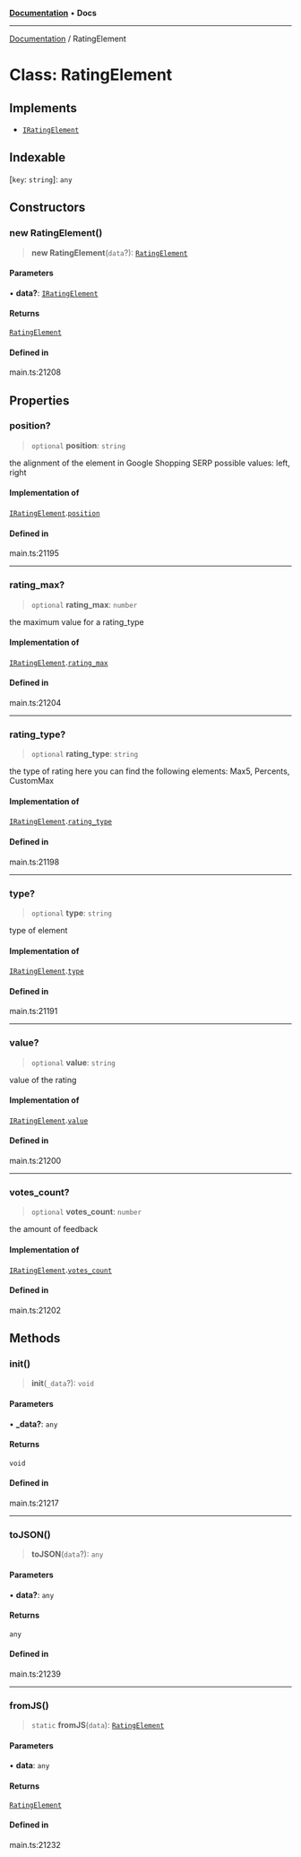 [**Documentation**](../README.md) • **Docs**

***

[Documentation](../globals.md) / RatingElement

# Class: RatingElement

## Implements

- [`IRatingElement`](../interfaces/IRatingElement.md)

## Indexable

 \[`key`: `string`\]: `any`

## Constructors

### new RatingElement()

> **new RatingElement**(`data`?): [`RatingElement`](RatingElement.md)

#### Parameters

• **data?**: [`IRatingElement`](../interfaces/IRatingElement.md)

#### Returns

[`RatingElement`](RatingElement.md)

#### Defined in

main.ts:21208

## Properties

### position?

> `optional` **position**: `string`

the alignment of the element in Google Shopping SERP
possible values:
left, right

#### Implementation of

[`IRatingElement`](../interfaces/IRatingElement.md).[`position`](../interfaces/IRatingElement.md#position)

#### Defined in

main.ts:21195

***

### rating\_max?

> `optional` **rating\_max**: `number`

the maximum value for a rating_type

#### Implementation of

[`IRatingElement`](../interfaces/IRatingElement.md).[`rating_max`](../interfaces/IRatingElement.md#rating_max)

#### Defined in

main.ts:21204

***

### rating\_type?

> `optional` **rating\_type**: `string`

the type of rating
here you can find the following elements: Max5, Percents, CustomMax

#### Implementation of

[`IRatingElement`](../interfaces/IRatingElement.md).[`rating_type`](../interfaces/IRatingElement.md#rating_type)

#### Defined in

main.ts:21198

***

### type?

> `optional` **type**: `string`

type of element

#### Implementation of

[`IRatingElement`](../interfaces/IRatingElement.md).[`type`](../interfaces/IRatingElement.md#type)

#### Defined in

main.ts:21191

***

### value?

> `optional` **value**: `string`

value of the rating

#### Implementation of

[`IRatingElement`](../interfaces/IRatingElement.md).[`value`](../interfaces/IRatingElement.md#value)

#### Defined in

main.ts:21200

***

### votes\_count?

> `optional` **votes\_count**: `number`

the amount of feedback

#### Implementation of

[`IRatingElement`](../interfaces/IRatingElement.md).[`votes_count`](../interfaces/IRatingElement.md#votes_count)

#### Defined in

main.ts:21202

## Methods

### init()

> **init**(`_data`?): `void`

#### Parameters

• **\_data?**: `any`

#### Returns

`void`

#### Defined in

main.ts:21217

***

### toJSON()

> **toJSON**(`data`?): `any`

#### Parameters

• **data?**: `any`

#### Returns

`any`

#### Defined in

main.ts:21239

***

### fromJS()

> `static` **fromJS**(`data`): [`RatingElement`](RatingElement.md)

#### Parameters

• **data**: `any`

#### Returns

[`RatingElement`](RatingElement.md)

#### Defined in

main.ts:21232
